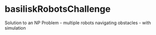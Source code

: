 # basiliskRobotsChallenge
Solution to an NP Problem - multiple robots navigating obstacles - with simulation
